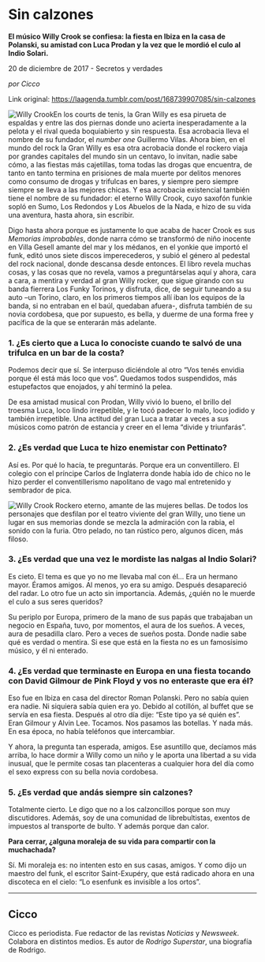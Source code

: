 # Sin calzones

**El músico Willy Crook se confiesa: la fiesta en Ibiza en la casa de Polanski, su amistad con Luca Prodan y la vez que le mordió el culo al Indio Solari.**

20 de diciembre de 2017 - Secretos y verdades

_por Cicco_

Link original: https://laagenda.tumblr.com/post/168739907085/sin-calzones

![Willy Crook](https://64.media.tumblr.com/0015b21efc8db132f0c6b9b39fd8abf4/tumblr_inline_pk0l5lETB01t6q87u_500.jpg)En los courts de tenis, la Gran Willy es esa pirueta de espaldas y entre las dos piernas donde uno acierta inesperadamente a la pelota y el rival queda boquiabierto y sin respuesta. Esa acrobacia lleva el nombre de su fundador, el *number one* Guillermo Vilas. Ahora bien, en el mundo del rock la Gran Willy es esa otra acrobacia donde el rockero viaja por grandes capitales del mundo sin un centavo, lo invitan, nadie sabe cómo, a las fiestas más cajetillas, toma todas las drogas que encuentra, de tanto en tanto termina en prisiones de mala muerte por delitos menores como consumo de drogas y trifulcas en bares, y siempre pero siempre siempre se lleva a las mejores chicas. Y esa acrobacia existencial también tiene el nombre de su fundador: el eterno Willy Crook, cuyo saxofón funkie sopló en Sumo, Los Redondos y Los Abuelos de la Nada, e hizo de su vida una aventura, hasta ahora, sin escribir.

Digo hasta ahora porque es justamente lo que acaba de hacer Crook es sus *Memorias improbables*, donde narra cómo se transformó de niño inocente en Villa Gesell amante del mar y los médanos, en el yonkie que importó el funk, editó unos siete discos imperecederos, y subió el género al pedestal del rock nacional, donde descansa desde entonces. El libro revela muchas cosas, y las cosas que no revela, vamos a preguntárselas aquí y ahora, cara a cara, a mentira y verdad al gran Willy rocker, que sigue girando con su banda fierrera Los Funky Torinos, y disfruta, dice, de seguir tuneando a su auto –un Torino, claro, en los primeros tiempos allí iban los equipos de la banda, si no entraban en el baúl, quedaban afuera-, disfruta también de su novia cordobesa, que por supuesto, es bella, y duerme de una forma free y pacífica de la que se enterarán más adelante.

### 1. ¿Es cierto que a Luca lo conociste cuando te salvó de una trifulca en un bar de la costa?

Podemos decir que sí. Se interpuso diciéndole al otro “Vos tenés envidia porque él está más loco que vos”. Quedamos todos suspendidos, más estupefactos que enojados, y ahí terminó la pelea.

De esa amistad musical con Prodan, Willy vivió lo bueno, el brillo del troesma Luca, loco lindo irrepetible, y le tocó padecer lo malo, loco jodido y también irrepetible. Una actitud del gran Luca a tratar a veces a sus músicos como patrón de estancia y creer en el lema “divide y triunfarás”.

### 2. ¿Es verdad que Luca te hizo enemistar con Pettinato?

Así es. Por qué lo hacía, te preguntarás. Porque era un conventillero. El colegio con el príncipe Carlos de Inglaterra donde había ido de chico no le hizo perder el conventillerismo napolitano de vago mal entretenido y sembrador de pica. 

![Willy Crook](https://64.media.tumblr.com/0015b21efc8db132f0c6b9b39fd8abf4/tumblr_inline_pk0l5lETB01t6q87u_500.jpg) Rockero eterno, amante de las mujeres bellas. De todos los personajes que desfilan por el teatro viviente del gran Willy, uno tiene un lugar en sus memorias donde se mezcla la admiración con la rabia, el sonido con la furia. Otro pelado, no tan rústico pero, algunos dicen, más filoso.

### 3. ¿Es verdad que una vez le mordiste las nalgas al Indio Solari?

Es cieto. El tema es que yo no me llevaba mal con él… Era un hermano mayor. Éramos amigos. Al menos, yo era su amigo. Después desapareció del radar. Lo otro fue un acto sin importancia. Además, ¿quién no le muerde el culo a sus seres queridos?

Su periplo por Europa, primero de la mano de sus papás que trabajaban un negocio en España, tuvo, por momentos, el aura de los sueños. A veces, aura de pesadilla claro. Pero a veces de sueños posta. Donde nadie sabe qué es verdad o mentira. Si ese que está en la fiesta no es un famosísimo músico, y él ni enterado.

### 4. ¿Es verdad que terminaste en Europa en una fiesta tocando con David Gilmour de Pink Floyd y vos no enteraste que era él?

Eso fue en Ibiza en casa del director Roman Polanski. Pero no sabía quien era nadie. Ni siquiera sabía quien era yo. Debido al cotillón, al buffet que se servía en esa fiesta. Después al otro día dije: “Este tipo ya sé quién es”. Eran Gilmour y Alvin Lee. Tocamos. Nos pasamos las botellas. Y nada más. En esa época, no había teléfonos que intercambiar.

Y ahora, la pregunta tan esperada, amigos. Ese asuntillo que, decíamos más arriba, lo hace dormir a Willy como un niño y le aporta una libertad a su vida inusual, que le permite cosas tan placenteras a cualquier hora del día como el sexo express con su bella novia cordobesa.

### 5. ¿Es verdad que andás siempre sin calzones?

Totalmente cierto. Le digo que no a los calzoncillos porque son muy discutidores. Además, soy de una comunidad de librebultistas, exentos de impuestos al transporte de bulto. Y además porque dan calor.

**Para cerrar, ¿alguna moraleja de su vida para compartir con la muchachada?**  

Sí. Mi moraleja es: no intenten esto en sus casas, amigos. Y como dijo un maestro del funk, el escritor Saint-Exupéry, que está radicado ahora en una discoteca en el cielo: “Lo esenfunk es invisible a los ortos”.

  




---

 Cicco
------

 Cicco es periodista. Fue redactor de las revistas *Noticias* y *Newsweek*. Colabora en distintos medios. Es autor de *Rodrigo Superstar*, una biografía de Rodrigo. 

